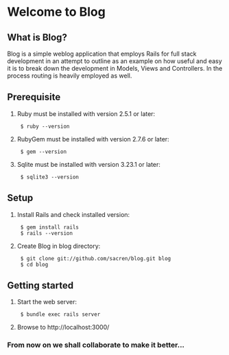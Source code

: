 # Welcome to Blog

## What is Blog?

Blog is a simple weblog application that employs Rails for full stack
development in an attempt to outline as an example on how useful and easy it is
to break down the development in Models, Views and Controllers. In the process
routing is heavily employed as well.

## Prerequisite

1. Ruby must be installed with version 2.5.1 or later:

        $ ruby --version

2. RubyGem must be installed with version 2.7.6 or later:

        $ gem --version

3. Sqlite must be installed with version 3.23.1 or later:

        $ sqlite3 --version

## Setup

1. Install Rails and check installed version:

        $ gem install rails
        $ rails --version

2. Create Blog in blog directory:

        $ git clone git://github.com/sacren/blog.git blog
        $ cd blog

## Getting started

1. Start the web server:

        $ bundle exec rails server

2. Browse to http://localhost:3000/

### From now on we shall collaborate to make it better...
